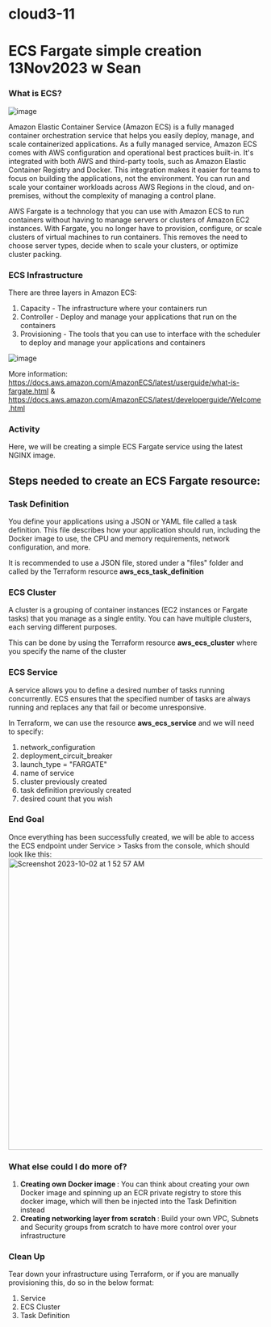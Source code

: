# cloud3-11

# ECS Fargate simple creation 13Nov2023 w Sean


### What is ECS? 
![image](https://github.com/luqmannnn/ecs-fargate/assets/9068525/dd4608c3-5f42-48f0-9d69-73c73d872d4a)

Amazon Elastic Container Service (Amazon ECS) is a fully managed container orchestration service that helps you easily deploy, manage, and scale containerized applications. As a fully managed service, Amazon ECS comes with AWS configuration and operational best practices built-in. It's integrated with both AWS and third-party tools, such as Amazon Elastic Container Registry and Docker. This integration makes it easier for teams to focus on building the applications, not the environment. You can run and scale your container workloads across AWS Regions in the cloud, and on-premises, without the complexity of managing a control plane.

AWS Fargate is a technology that you can use with Amazon ECS to run containers without having to manage servers or clusters of Amazon EC2 instances. With Fargate, you no longer have to provision, configure, or scale clusters of virtual machines to run containers. This removes the need to choose server types, decide when to scale your clusters, or optimize cluster packing.

### ECS Infrastructure
There are three layers in Amazon ECS:

1. Capacity - The infrastructure where your containers run
2. Controller - Deploy and manage your applications that run on the containers
3. Provisioning - The tools that you can use to interface with the scheduler to deploy and manage your applications and containers

![image](https://github.com/luqmannnn/ecs-fargate/assets/9068525/6bee02a3-0d3a-4bf1-becf-c700f62aa5fb)


More information: https://docs.aws.amazon.com/AmazonECS/latest/userguide/what-is-fargate.html & https://docs.aws.amazon.com/AmazonECS/latest/developerguide/Welcome.html

### Activity
Here, we will be creating a simple ECS Fargate service using the latest NGINX image.

## Steps needed to create an ECS Fargate resource:

### Task Definition
You define your applications using a JSON or YAML file called a task definition. This file describes how your application should run, including the Docker image to use, the CPU and memory requirements, network configuration, and more.

It is recommended to use a JSON file, stored under a "files" folder and called by the Terraform resource <b>aws_ecs_task_definition</b>

### ECS Cluster
A cluster is a grouping of container instances (EC2 instances or Fargate tasks) that you manage as a single entity. You can have multiple clusters, each serving different purposes.

This can be done by using the Terraform resource <b>aws_ecs_cluster</b> where you specify the name of the cluster

### ECS Service
A service allows you to define a desired number of tasks running concurrently. ECS ensures that the specified number of tasks are always running and replaces any that fail or become unresponsive.

In Terraform, we can use the resource <b>aws_ecs_service</b> and we will need to specify:
1. network_configuration
2. deployment_circuit_breaker
3. launch_type = "FARGATE"
4. name of service
5. cluster previously created
6. task definition previously created
7. desired count that you wish

### End Goal
Once everything has been successfully created, we will be able to access the ECS endpoint under Service > Tasks from the console, which should look like this:
<img width="577" alt="Screenshot 2023-10-02 at 1 52 57 AM" src="https://github.com/luqmannnn/ecs-fargate/assets/9068525/51da93d5-324d-4a8f-b690-0d521cf0f775">


### What else could I do more of?
1. <b> Creating own Docker image </b>: You can think about creating your own Docker image and spinning up an ECR private registry to store this docker image, which will then be injected into the Task Definition instead
2. <b> Creating networking layer from scratch </b>: Build your own VPC, Subnets and Security groups from scratch to have more control over your infrastructure

### Clean Up
Tear down your infrastructure using Terraform, or if you are manually provisioning this, do so in the below format:
1. Service
2. ECS Cluster
3. Task Definition
